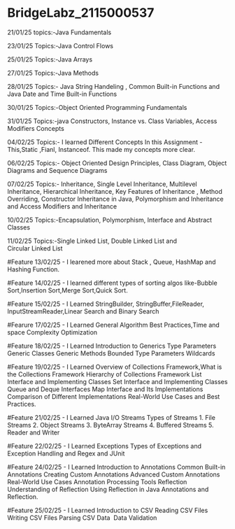 # BridgeLabz_2115000537
21/01/25 topics:-Java Fundamentals 

23/01/25 Topics:-Java Control Flows

25/01/25 Topics:-Java Arrays

27/01/25 Topics:-Java Methods

28/01/25 Topics:- Java String Handeling , Common Built-in Functions and Java Date and Time Built-in Functions

30/01/25 Topics:-Object Oriented Programming Fundamentals

31/01/25 Topics:-java Constructors, Instance vs. Class Variables, Access Modifiers Concepts

04/02/25 Topics:- I learned Different Concepts In this Assignment - This,Static ,Fianl, Instanceof. This made my concepts more clear.

06/02/25 Topics:- Object Oriented Design Principles, Class Diagram, Object Diagrams and Sequence Diagrams

07/02/25 Topics:- Inheritance, Single Level Inheritance, Multilevel Inheritance, Hierarchical Inheritance, Key Features of Inheritance , Method Overriding, Constructor Inheritance in Java, Polymorphism and Inheritance and Access Modifiers and Inheritance

10/02/25 Topics:-Encapsulation, Polymorphism, Interface and Abstract Classes

11/02/25 Topics:-Single Linked List, Double Linked List and Circular Linked List

#Feature 13/02/25 - I learened more about Stack , Queue, HashMap and Hashing Function.

#Feature 14/02/25 - I learned different types of sorting algos like-Bubble Sort,Insertion Sort,Merge Sort,Quick Sort.

#Feature 15/02/25 - I Learned StringBuilder, StringBuffer,FileReader, InputStreamReader,Linear Search and Binary Search

#Fearure 17/02/25 - I Learned General Algorithm Best Practices,Time and space Complexity Optimization

#Feature 18/02/25 - I Learned Introduction to Generics Type Parameters Generic Classes Generic Methods Bounded Type Parameters Wildcards

#Feature 19/02/25 - I Learned Overview of Collections Framework,What is the Collections Framework Hierarchy of Collections Framework List Interface and Implementing Classes
                    Set Interface and Implementing Classes Queue and Deque Interfaces Map Interface and Its Implementations  Comparison of Different Implementations 
                    Real-World Use Cases and Best Practices.

#Feature 21/02/25 - I Learned Java I/O Streams Types of Streams
                    1. File Streams
                    2. Object Streams
                    3. ByteArray Streams
                    4. Buffered Streams
                    5. Reader and Writer

#Feature 22/02/25 - I Learned Exceptions Types of Exceptions and Exception Handling and Regex and JUnit

#Feature 24/02/25 -  I Learned Introduction to Annotations 
                     Common Built-in Annotations Creating Custom Annotations Advanced Custom Annotations Real-World Use Cases Annotation Processing Tools 
                     Reflection Understanding of Reflection Using Reflection in Java Annotations and Reflection.

#Feature 25/02/25 - I Learned Introduction to CSV
                    Reading CSV Files 
                    Writing CSV Files
                    Parsing CSV Data
                    Data Validation
